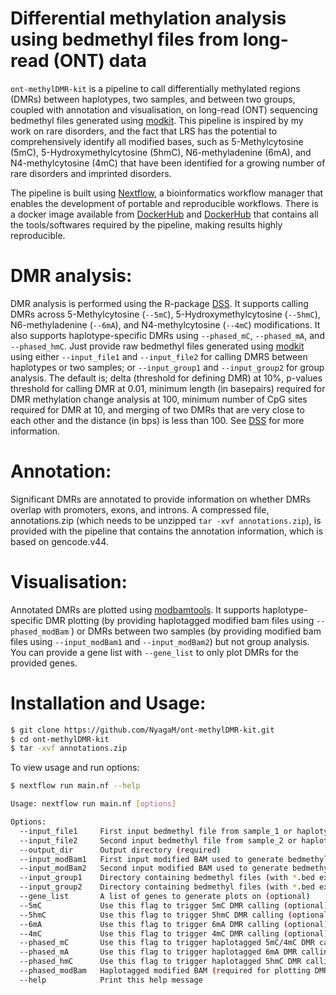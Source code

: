 # Differential methylation analysis using bedmethyl files from long-read (ONT) data
`ont-methylDMR-kit` is a pipeline to call differentially methylated regions (DMRs) between haplotypes, two samples, and between two groups, coupled with annotation and visualisation, on long-read (ONT) sequencing bedmethyl files generated using [modkit](https://github.com/nanoporetech/modkit). This pipeline is inspired by my work on rare disorders, and the fact that LRS has the potential to comprehensively identify all modified bases, such as 5-Methylcytosine (5mC), 5-Hydroxymethylcytosine (5hmC), N6-methyladenine (6mA), and N4-methylcytosine (4mC) that have been identified for a growing number of rare disorders and imprinted disorders.

The pipeline is built using [Nextflow](https://www.nextflow.io/), a bioinformatics workflow manager that enables the development of portable and reproducible workflows. 
There is a docker image available from [DockerHub](https://hub.docker.com/repository/docker/nyagam/ont-methyl-kit/general) and [DockerHub](https://hub.docker.com/repository/docker/nyagam/modbamtools-v0.4.8/general) that contains all the tools/softwares required by the pipeline, making results highly reproducible. 

# DMR analysis:
DMR analysis is performed using the R-package [DSS](https://bioconductor.org/packages/release/bioc/vignettes/DSS/inst/doc/DSS.html). It supports calling DMRs across 5-Methylcytosine (`--5mC`), 5-Hydroxymethylcytosine (`--5hmC`), N6-methyladenine (`--6mA`), and N4-methylcytosine (`--4mC`) modifications. It also supports haplotype-specific DMRs using `--phased_mC`, `--phased_mA`, and `--phased_hmC`. Just provide raw bedmethyl files generated using [modkit](https://github.com/nanoporetech/modkit) using either `--input_file1` and `--input_file2` for calling DMRS between haplotypes or two samples; or `--input_group1` and `--input_group2` for group analysis. The default is; delta (threshold for defining DMR) at 10%, p-values threshold for calling DMR at 0.01, minimum length (in basepairs) required for DMR methylation change analysis at 100, minimum number of CpG sites required for DMR at 10, and merging of two DMRs that are very close to each other and the distance (in bps) is less than 100. 
See [DSS](https://bioconductor.org/packages/release/bioc/vignettes/DSS/inst/doc/DSS.html) for more information. 

# Annotation:
Significant DMRs are annotated to provide information on whether DMRs overlap with promoters, exons, and introns. A compressed file, annotations.zip (which needs to be unzipped `tar -xvf annotations.zip`), is provided with the pipeline that contains the annotation information, which is based on gencode.v44. 

# Visualisation:
Annotated DMRs are plotted using [modbamtools](https://github.com/rrazaghi/modbamtools). It supports haplotype-specific DMR plotting (by providing haplotagged modified bam files using `--phased_modBam` ) or DMRs between two samples (by providing modified bam files using `--input_modBam1` and `--input_modBam2`) but not group analysis. You can provide a gene list with `--gene_list` to only plot DMRs for the provided genes.

# Installation and Usage:
```bash
$ git clone https://github.com/NyagaM/ont-methylDMR-kit.git
$ cd ont-methylDMR-kit
$ tar -xvf annotations.zip
```
To view usage and run options:

```bash
$ nextflow run main.nf --help
```
```bash
Usage: nextflow run main.nf [options]

Options:
  --input_file1     First input bedmethyl file from sample_1 or haplotype_1 bedmethyl (required)
  --input_file2     Second input bedmethyl file from sample_2 or haplotype_2 bedmethyl (required)
  --output_dir      Output directory (required)
  --input_modBam1   First input modified BAM used to generate bedmethyl for sample_1 (optional)
  --input_modBam2   Second input modified BAM used to generate bedmethyl for sample_2 (optional)
  --input_group1    Directory containing bedmethyl files (with *.bed extension) for group 1 (optional)
  --input_group2    Directory containing bedmethyl files (with *.bed extension) for group 2 (optional)
  --gene_list       A list of genes to generate plots on (optional)
  --5mC             Use this flag to trigger 5mC DMR calling (optional)
  --5hmC            Use this flag to trigger 5hmC DMR calling (optional)
  --6mA             Use this flag to trigger 6mA DMR calling (optional)
  --4mC             Use this flag to trigger 4mC DMR calling (optional)
  --phased_mC       Use this flag to trigger haplotagged 5mC/4mC DMR calling if input files are haplotagged bedmethyls (optional)
  --phased_mA       Use this flag to trigger haplotagged 6mA DMR calling if input files are haplotagged bedmethyls (optional)
  --phased_hmC      Use this flag to trigger haplotagged 5hmC DMR calling if input files are haplotagged bedmethyls (optional)
  --phased_modBam   Haplotagged modified BAM (required for plotting DMRs if --phased_mC/--phased_mA is used)
  --help            Print this help message
```
